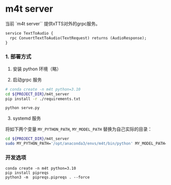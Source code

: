 # m4t server

当前 `m4t server`` 提供xTTS对外的grpc服务。

```protobuf
service TextToAudio {
  rpc ConvertTextToAudio(TextRequest) returns (AudioResponse);
}
```


### 1. 部署方式

1. 安装 python 环境（略）

2. 启动grpc 服务

```bash
# conda create -n m4t python=3.10
cd ${PROJECT_DIR}/m4t_server
pip install -r ./requirements.txt

python serve.py

```

3. systemd 服务

将如下两个变量 `MY_PYTHON_PATH`, `MY_MODEL_PATH` 替换为自己实际的目录：

```bash
cd ${PROJECT_DIR}/m4t_server
sudo MY_PYTHON_PATH='/opt/anaconda3/envs/m4t/bin/python' MY_MODEL_PATH='./model/xtts_v1' ./install.sh

```


### 开发选项

```
conda create -n m4t python=3.10
pip install pipreqs
python3 -m  pipreqs.pipreqs . --force
```


<!-- # systemctl start llmchain.service -->